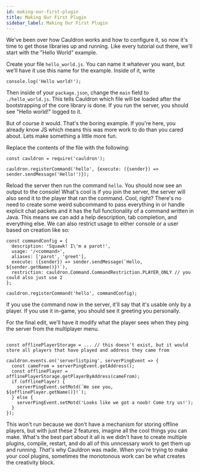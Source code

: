 ```yaml
---
id: making-our-first-plugin
title: Making Our First Plugin
sidebar_label: Making Our First Plugin
---
```


We've been over how Cauldron works and how to configure it, so now it's time to get those libraries up and running. Like every tutorial out there, we'll start with the "Hello World" example.

Create your file `hello_world.js`. You can name it whatever you want, but we'll have it use this name for the example. Inside of it, write

```language/javascript
console.log('Hello world!');
```

Then inside of your `package.json`, change the `main` field to `./hello_world.js`. This tells Cauldron which file will be loaded after the bootstrapping of the core library is done. If you run the server, you should see "Hello world!" logged to it.

But of course it would. That's the boring example. If you're here, you already know JS which means this was more work to do than you cared about. Lets make something a little more fun.

Replace the contents of the file with the following:

```language/javascript
const cauldron = require('cauldron');

cauldron.registerCommand('hello', {execute: ({sender}) => sender.sendMessage('Hello!')});
```

Reload the server then run the command `hello`. You should now see an output to the console! What's cool is if you join the server, the server will also send it to the player that ran the command. Cool, right? There's no need to create some weird subcommand to pass everything in or handle explicit chat packets and it has the full functionality of a command written in Java. This means we can add a help description, tab completion, and everything else. We can also restrict usage to either console or a user based on creation like so:

```language/javascript
const commandConfig = {
  description: 'Squawk! I\'m a parot!',
  usage: '/<command>',
  aliases: ['parot', 'greet'],
  execute: ({sender}) => sender.sendMessage(`Hello, ${sender.getName()}!`),
  restriction: cauldron.Command.CommandRestriction.PLAYER_ONLY // you could also just use 2
};

cauldron.registerCommand('hello', commandConfig);
```

If you use the command now in the server, it'll say that it's usable only by a player. If you use it in-game, you should see it greeting you personally.

For the final edit, we'll have it modify what the player sees when they ping the server from the multiplayer menu.

```language/javascript

const offlinePlayerStorage = ... // this doesn't exist, but it would store all players that have played and address they came from

cauldron.events.on('serverlistping', serverPingEvent => {
  const cameFrom = serverPingEvent.getAddress();
  const offlinePlayer = offlinePlayerStorage.getPlayerByAddress(cameFrom);
  if (offlinePlayer) {
    serverPingEvent.setMotd(`We see you, ${offlinePlayer.getName()}!`);
  } else {
    serverPingEvent.setMotd('Looks like we got a noob! Come try us!');
  }
});
```

This won't run because we don't have a mechanism for storing offline players, but with just these 2 features, imagine all the cool things you can make. What's the best part about it all is we didn't have to create multiple plugins, compile, restart, and do all of this unncessary work to get them up and running. _That's_ why Cauldron was made. When you're trying to make your cool plugins, sometimes the monotonous work can be what creates the creativity block.
